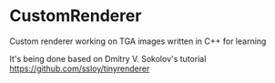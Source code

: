 # CustomRenderer
Custom renderer working on TGA images written in C++ for learning

It's being done based on Dmitry V. Sokolov's tutorial
https://github.com/ssloy/tinyrenderer
